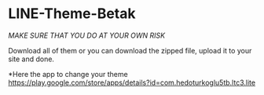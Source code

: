 # LINE-Theme-Betak

*MAKE SURE THAT YOU DO AT YOUR OWN RISK*

Download all of them or you can download the zipped file, upload it to your site and done.

*Here the app to change your theme https://play.google.com/store/apps/details?id=com.hedoturkoglu5tb.ltc3.lite
